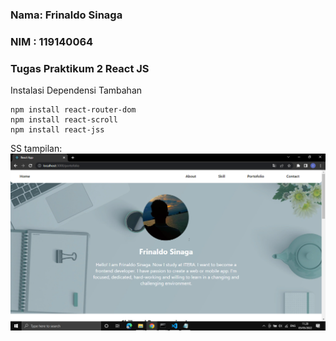 ### Nama: Frinaldo Sinaga
### NIM : 119140064
 ### Tugas Praktikum 2 React JS

Instalasi Dependensi Tambahan

```
npm install react-router-dom
npm install react-scroll
npm install react-jss
```

SS tampilan:
<img src="https://raw.githubusercontent.com/Sinagafrinaldo/Prak2-PWL-ReactJS/main/Screenshot%20(365).png" >
